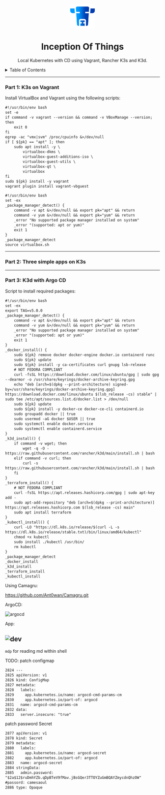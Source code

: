 <!-- TITLE -->
<br />
<div align="center">
  <img src="logo.png" alt="Logo" width="80" height="80">
  <h1 align="center">Inception Of Things</h3>
  <p align="center">
    Local Kubernetes with CD using Vagrant, Rancher K3s and K3d.
  </p>
</div>


<!-- TABLE OF CONTENTS -->
<details>
  <summary>Table of Contents</summary>
  <ol>
    <li>
      <a href="#about-the-project">About The Project</a>
      <ul>
        <li><a href="#built-with">Built With</a></li>
      </ul>
    </li>
    <li>
      <a href="#getting-started">Getting Started</a>
      <ul>
        <li><a href="#prerequisites">Prerequisites</a></li>
        <li><a href="#installation">Installation</a></li>
      </ul>
    </li>
    <li><a href="#usage">Usage</a></li>
    <li><a href="#roadmap">Roadmap</a></li>
    <li><a href="#contributing">Contributing</a></li>
    <li><a href="#license">License</a></li>
    <li><a href="#contact">Contact</a></li>
    <li><a href="#acknowledgments">Acknowledgments</a></li>
  </ol>
</details>


---
### Part 1: K3s on Vagrant

Install VirtualBox and Vagrant using the following scripts:

```=shell
#!/usr/bin/env bash
set -e
if command -v vagrant --version && command -v VBoxManage --version; then
	exit 0
fi
egrep -ac "vmx|svm" /proc/cpuinfo &>/dev/null
if [ ${pk} == "apt" ]; then
	sudo apt install -y \
		virtualbox-dkms \
		virtualbox-guest-additions-iso \
		virtualbox-guest-utils \
		virtualbox-qt \
		virtualbox
fi
sudo ${pk} install -y vagrant
vagrant plugin install vagrant-vbguest
```


```=shell
#!/usr/bin/env bash
set -ex
_package_manager_detect() {
	command -v apt &>/dev/null && export pk="apt" && return
	command -v yum &>/dev/null && export pk="yum" && return
	_error "No supported package manager installed on system"
	_error "(supported: apt or yum)"
	exit 1
}
_package_manager_detect
source virtualbox.sh
```

---
### Part 2: Three simple apps on K3s


---
### Part 3: K3d with Argo CD

Script to install required packages:

```=shell
#!/usr/bin/env bash
set -ex
export TAG=v5.0.0
_package_manager_detect() {
	command -v apt &>/dev/null && export pk="apt" && return
	command -v yum &>/dev/null && export pk="yum" && return
	_error "No supported package manager installed on system"
	_error "(supported: apt or yum)"
	exit 1
}
_docker_install() {
	sudo ${pk} remove docker docker-engine docker.io containerd runc
	sudo ${pk} update
	sudo ${pk} install -y ca-certificates curl gnupg lsb-release
	# NOT FEDORA COMPLIANT
	curl -fsSL https://download.docker.com/linux/ubuntu/gpg | sudo gpg --dearmor -o /usr/share/keyrings/docker-archive-keyring.gpg
	echo "deb [arch=$(dpkg --print-architecture) signed-by=/usr/share/keyrings/docker-archive-keyring.gpg] https://download.docker.com/linux/ubuntu $(lsb_release -cs) stable" | sudo tee /etc/apt/sources.list.d/docker.list > /dev/null
	sudo ${pk} update
	sudo ${pk} install -y docker-ce docker-ce-cli containerd.io
	sudo groupadd docker || true
	sudo usermod -aG docker $USER || true
	sudo systemctl enable docker.service
	sudo systemctl enable containerd.service
}
_k3d_install() {
	if command -v wget; then
		wget -q -O - https://raw.githubusercontent.com/rancher/k3d/main/install.sh | bash
	elif command -v curl; then
		curl -s https://raw.githubusercontent.com/rancher/k3d/main/install.sh | bash
	fi
}
_terraform_install() {
	# NOT FEDORA COMPLIANT
	curl -fsSL https://apt.releases.hashicorp.com/gpg | sudo apt-key add -
	sudo apt-add-repository "deb [arch=$(dpkg --print-architecture)] https://apt.releases.hashicorp.com $(lsb_release -cs) main"
	sudo apt install terraform
}
_kubectl_install() {
	curl -LO "https://dl.k8s.io/release/$(curl -L -s https://dl.k8s.io/release/stable.txt)/bin/linux/amd64/kubectl"
	chmod +x kubectl
	sudo install ./kubectl /usr/bin/
	rm kubectl
}
_package_manager_detect
_docker_install
_k3d_install
_terraform_install
_kubectl_install
```

Using Camagru:

https://github.com/Ant0wan/Camagru.git

ArgoCD:

![argocd](https://static.wixstatic.com/media/e4ff2a_7edd00616f9c4f05a2f8df63f13ecf51~mv2.png/v1/fill/w_740,h_421,al_c,q_95/e4ff2a_7edd00616f9c4f05a2f8df63f13ecf51~mv2.webp)

App:

![dev](https://static.wixstatic.com/media/e4ff2a_332637e95e8f48d5aedfb9a6e32c81e2~mv2.png/v1/fill/w_740,h_315,al_c,q_95/e4ff2a_332637e95e8f48d5aedfb9a6e32c81e2~mv2.webp)
---

`mdp` for reading md within shell

TODO:
patch configmap
```
2824 ---
2825 apiVersion: v1
2826 kind: ConfigMap
2827 metadata:
2828   labels:
2829     app.kubernetes.io/name: argocd-cmd-params-cm
2830     app.kubernetes.io/part-of: argocd
2831   name: argocd-cmd-params-cm
2832 data:
2833   server.insecure: "true"
```

patch password Secret
```
2877 apiVersion: v1
2878 kind: Secret
2879 metadata:
2880   labels:
2881     app.kubernetes.io/name: argocd-secret
2882     app.kubernetes.io/part-of: argocd
2883   name: argocd-secret
2884 stringData:
2885   admin.password: "$2a$12$ruDmhYZb.qDpBTeV9fMav.jBsGQer3TTOYZuGmBQAYZmycdnQhzOW" #passord: camesaoul
2886 type: Opaque
```

